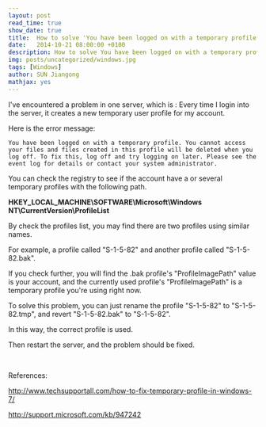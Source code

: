 ```yaml
---
layout: post
read_time: true
show_date: true
title:  How to solve 'You have been logged on with a temporary profile error' in Windows?
date:   2014-10-21 08:00:00 +0100
description: How to solve You have been logged on with a temporary profile error in Windows
img: posts/uncategorized/windows.jpg 
tags: [Windows]
author: SUN Jiangong
mathjax: yes
---
```



I've encountered a problem in one server, which is : Every time I login into the server, it creates a new temporary user profile for my account.


Here is the error message:

```batch
You have been logged on with a temporary profile. You cannot access your files and files created in this profile will be deleted when you log off. To fix this, log off and try logging on later. Please see the event log for details or contact your system administrator.
```

You can check the registry to see if the account have a or several temporary profiles with the following path.

**HKEY_LOCAL_MACHINE\SOFTWARE\Microsoft\Windows NT\CurrentVersion\ProfileList**

By check the profiles list, you may find there are two profiles using similar names.

For example, a profile called "S-1-5-82" and another profile called "S-1-5-82.bak".

If you check further, you will find the .bak profile's "ProfileImagePath" value is your account, and the currently used profile's "ProfileImagePath" is a temporary profile you're using right now.


To solve this problem, you can just rename the profile "S-1-5-82" to "S-1-5-82.tmp", and revert "S-1-5-82.bak" to "S-1-5-82".

In this way, the correct profile is used. 

Then restart the server, and the problem should be fixed.


<br/>

References:

http://www.techsupportall.com/how-to-fix-temporary-profile-in-windows-7/

http://support.microsoft.com/kb/947242
